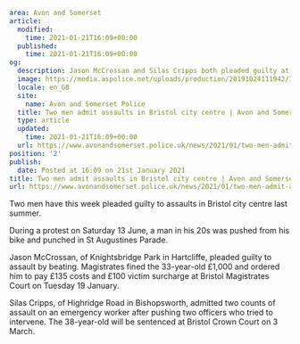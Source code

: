 ```yaml
area: Avon and Somerset
article:
  modified:
    time: 2021-01-21T16:09+00:00
  published:
    time: 2021-01-21T16:09+00:00
og:
  description: Jason McCrossan and Silas Cripps both pleaded guilty at a hearing at Bristol Magistrates Court this week.
  image: https://media.aspolice.net/uploads/production/20191024111942/In-Court-White1.jpg
  locale: en_GB
  site:
    name: Avon and Somerset Police
  title: Two men admit assaults in Bristol city centre | Avon and Somerset Police
  type: article
  updated:
    time: 2021-01-21T16:09+00:00
  url: https://www.avonandsomerset.police.uk/news/2021/01/two-men-admit-assaults-in-bristol-city-centre/
position: '2'
publish:
  date: Posted at 16:09 on 21st January 2021
title: Two men admit assaults in Bristol city centre | Avon and Somerset Police
url: https://www.avonandsomerset.police.uk/news/2021/01/two-men-admit-assaults-in-bristol-city-centre/
```

Two men have this week pleaded guilty to assaults in Bristol city centre last summer.

During a protest on Saturday 13 June, a man in his 20s was pushed from his bike and punched in St Augustines Parade.

Jason McCrossan, of Knightsbridge Park in Hartcliffe, pleaded guilty to assault by beating. Magistrates fined the 33-year-old £1,000 and ordered him to pay £135 costs and £100 victim surcharge at Bristol Magistrates Court on Tuesday 19 January.

Silas Cripps, of Highridge Road in Bishopsworth, admitted two counts of assault on an emergency worker after pushing two officers who tried to intervene. The 38-year-old will be sentenced at Bristol Crown Court on 3 March.
